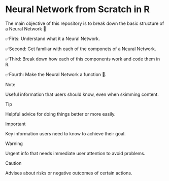 # Neural Network from Scratch in R

The main objective of this repository is to break down the basic structure of a Neural Network 🧠

✅Firts: Understand what it a Neural Network.

✅Second: Get familiar with each of the componets of a Neural Network.

✅Third: Break down how each of this components work and code them in R. 

✅Fourth: Make the Neural Network a function 🤖. 

> [!NOTE]
> Useful information that users should know, even when skimming content.

> [!TIP]
> Helpful advice for doing things better or more easily.

> [!IMPORTANT]
> Key information users need to know to achieve their goal.

> [!WARNING]
> Urgent info that needs immediate user attention to avoid problems.

> [!CAUTION]
> Advises about risks or negative outcomes of certain actions.

